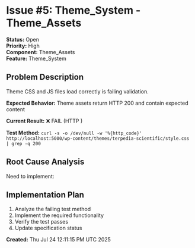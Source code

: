 # Issue #5: Theme_System - Theme_Assets

**Status:** Open  
**Priority:** High  
**Component:** Theme_Assets  
**Feature:** Theme_System  

## Problem Description
Theme CSS and JS files load correctly is failing validation.

**Expected Behavior:** Theme assets return HTTP 200 and contain expected content

**Current Result:** ❌ FAIL (HTTP )

**Test Method:** `curl -s -o /dev/null -w '%{http_code}' http://localhost:5000/wp-content/themes/terpedia-scientific/style.css | grep -q 200`

## Root Cause Analysis
Need to implement: 

## Implementation Plan
1. Analyze the failing test method
2. Implement the required functionality  
3. Verify the test passes
4. Update specification status

**Created:** Thu Jul 24 12:11:15 PM UTC 2025
